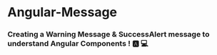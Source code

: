 # Angular-Message

### Creating a Warning Message & SuccessAlert message to understand Angular Components ! 🅰️ 💻 


